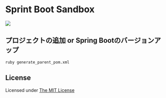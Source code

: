 # Sprint Boot Sandbox

[![](https://github.com/backpaper0/spring-boot-sandbox/workflows/spring-boot-sandbox/badge.svg)](https://github.com/backpaper0/spring-boot-sandbox/actions?query=workflow:spring-boot-sandbox)

## プロジェクトの追加 or Spring Bootのバージョンアップ

```
ruby generate_parent_pom.xml
```

## License

Licensed under [The MIT License](https://opensource.org/licenses/MIT)
